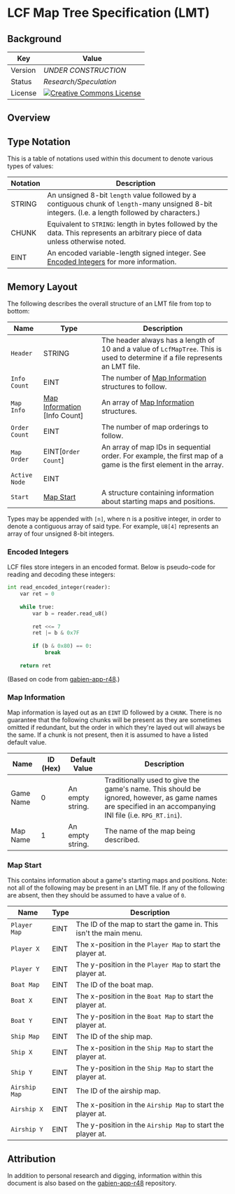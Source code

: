 # LCF Map Tree Specification (LMT)
## Background

| Key | Value |
| --- | --- |
| Version | _UNDER CONSTRUCTION_ |
| Status | _Research/Speculation_ |
| License | [![Creative Commons License](https://i.creativecommons.org/l/by-sa/4.0/88x31.png)](http://creativecommons.org/licenses/by-sa/4.0/) |

## Overview

## Type Notation
This is a table of notations used within this document to denote various types of values:

| Notation | Description |
| --- | --- |
| STRING | An unsigned 8-bit `length` value followed by a contiguous chunk of `length`-many unsigned 8-bit integers. (I.e. a length followed by characters.) |
| CHUNK | Equivalent to `STRING`: length in bytes followed by the data. This represents an arbitrary piece of data unless otherwise noted. |
| EINT | An encoded variable-length signed integer. See [Encoded Integers](#encoded-integers) for more information. |

## Memory Layout
The following describes the overall structure of an LMT file from top to bottom:

| Name | Type | Description |
| --- | --- | --- |
| `Header` | STRING | The header always has a length of 10 and a value of `LcfMapTree`. This is used to determine if a file represents an LMT file. |
| `Info Count` | EINT | The number of [Map Information] structures to follow. |
| `Map Info` | [Map Information] [Info Count] | An array of [Map Information] structures. |
| `Order Count` | EINT | The number of map orderings to follow. |
| `Map Order` | EINT[`Order Count`] | An array of map IDs in sequential order. For example, the first map of a game is the first element in the array. |
| `Active Node` | EINT |  |
| `Start` | [Map Start](#map-start) | A structure containing information about starting maps and positions. |

Types may be appended with `[n]`, where n is a positive integer, in order to denote a contiguous array of said type. For example, `U8[4]` represents an array of four unsigned 8-bit integers.

[Map Information]: #map-information

### Encoded Integers
LCF files store integers in an encoded format. Below is pseudo-code for reading and decoding these integers:

```python
int read_encoded_integer(reader):
    var ret = 0
    
    while true:
        var b = reader.read_u8()
        
        ret <<= 7
        ret |= b & 0x7F
        
        if (b & 0x80) == 0:
            break
    
    return ret
```

(Based on code from [gabien-app-r48](https://github.com/20kdc/gabien-app-r48).)

### Map Information
Map information is layed out as an `EINT` ID followed by a `CHUNK`. There is no guarantee that the following chunks will be present as they are sometimes omitted if redundant, but the order in which they're layed out will always be the same. If a chunk is not present, then it is assumed to have a listed default value.

| Name | ID (Hex) | Default Value | Description |
| --- | --- | --- | --- |
| Game Name | 0 | An empty string. | Traditionally used to give the game's name. This should be ignored, however, as game names are specified in an accompanying INI file (i.e. `RPG_RT.ini`). |
| Map Name | 1 | An empty string. | The name of the map being described. |

### Map Start
This contains information about a game's starting maps and positions. Note: not all of the following may be present in an LMT file. If any of the following are absent, then they should be assumed to have a value of `0`.

| Name | Type | Description |
| --- | --- | --- |
| `Player Map` | EINT | The ID of the map to start the game in. This isn't the main menu. |
| `Player X` | EINT | The x-position in the `Player Map` to start the player at. |
| `Player Y` | EINT | The y-position in the `Player Map` to start the player at. |
| `Boat Map` | EINT | The ID of the boat map. |
| `Boat X` | EINT | The x-position in the `Boat Map` to start the player at. |
| `Boat Y` | EINT | The y-position in the `Boat Map` to start the player at. |
| `Ship Map` | EINT | The ID of the ship map. |
| `Ship X` | EINT | The x-position in the `Ship Map` to start the player at. |
| `Ship Y` | EINT | The y-position in the `Ship Map` to start the player at. |
| `Airship Map` | EINT | The ID of the airship map. |
| `Airship X` | EINT | The x-position in the `Airship Map` to start the player at. |
| `Airship Y` | EINT | The y-position in the `Airship Map` to start the player at. |

## Attribution
In addition to personal research and digging, information within this document is also based on the [gabien-app-r48](https://github.com/20kdc/gabien-app-r48) repository.
